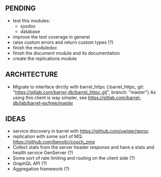 ## PENDING

- test this modules:
    - sysdoc
    - database
- improve the test coverage in general
- raise custom errors and return custom types (?)
- finish the moduledoc
- finish the document module and its documentation
- create the replications module 

## ARCHITECTURE

- Migrate to interface dirctly with barrel_httpc
{:barrel_httpc, git: "https://gitlab.com/barrel-db/barrel_httpc.git", branch: "master"}
As using this client is way simpler, see https://gitlab.com/barrel-db/lab/barrel-ex/tree/master

## IDEAS

- service discovery in barrel with https://github.com/uwiger/gproc
- replication with some sort of MQ: https://github.com/benoitc/couch_zmq
- Collect stats from the server header response and have a stats and health service GenServer (?)
- Some sort of rate limiting and routing on the client side (?)
- GraphQL API (?)
- Aggregation framework (?)